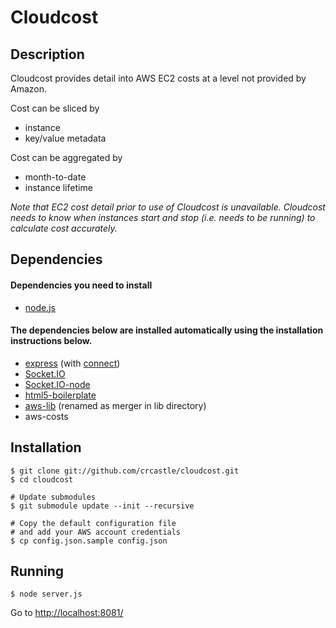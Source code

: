# Cloudcost

## Description

Cloudcost provides detail into AWS EC2 costs at a level not provided by Amazon.

Cost can be sliced by

 * instance
 * key/value metadata

Cost can be aggregated by

 * month-to-date
 * instance lifetime

_Note that EC2 cost detail prior to use of Cloudcost is unavailable. Cloudcost needs to know when instances start and stop (i.e. needs to be running) to calculate cost accurately._

## Dependencies

#### Dependencies you need to install
 * [node.js](https://github.com/ry/node)

#### The dependencies below are installed automatically using the installation instructions below.
 * [express](https://github.com/visionmedia/express) (with [connect](https://github.com/senchalabs/connect))
 * [Socket.IO](https://github.com/LearnBoost/Socket.IO)
 * [Socket.IO-node](https://github.com/LearnBoost/Socket.IO-node)
 * [html5-boilerplate](https://github.com/robrighter/html5-boilerplate)
 * [aws-lib](https://github.com/mirkok/aws-lib) (renamed as merger in lib directory)
 * aws-costs
	

## Installation

    $ git clone git://github.com/crcastle/cloudcost.git
    $ cd cloudcost

	# Update submodules
	$ git submodule update --init --recursive

    # Copy the default configuration file
	# and add your AWS account credentials
    $ cp config.json.sample config.json

## Running

	$ node server.js
	
Go to [http://localhost:8081/](http://localhost:8081/)
